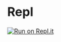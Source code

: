 # Repl

[![Run on Repl.it](https://repl.it/badge/github/Pro100v/Repl)](https://repl.it/github/Pro100v/Repl)

